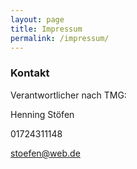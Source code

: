 ```yaml
---
layout: page
title: Impressum
permalink: /impressum/
---
```


### Kontakt
Verantwortlicher nach TMG:

Henning Stöfen

01724311148

[stoefen@web.de](mailto:stoefen@web.de)